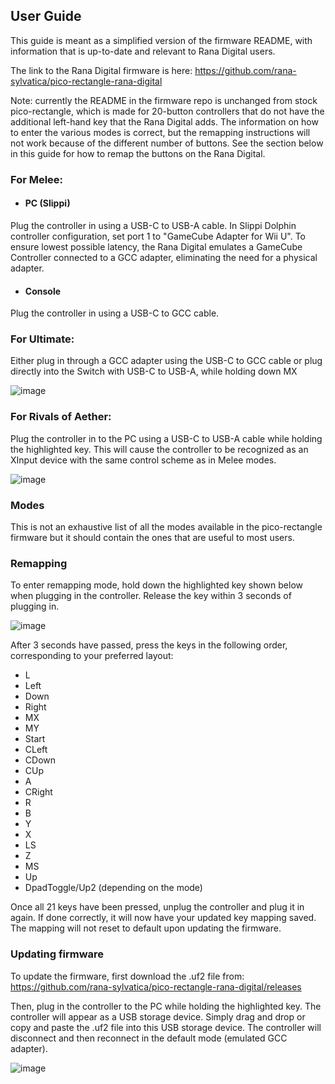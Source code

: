 ## User Guide

This guide is meant as a simplified version of the firmware README, with information that is up-to-date and relevant to Rana Digital users.

The link to the Rana Digital firmware is here: https://github.com/rana-sylvatica/pico-rectangle-rana-digital

Note: currently the README in the firmware repo is unchanged from stock pico-rectangle, which is made for 20-button controllers that do not have the additional left-hand key that the Rana Digital adds.  The information on how to enter the various modes is correct, but the remapping instructions will not work because of the different number of buttons.  See the section below in this guide for how to remap the buttons on the Rana Digital.

### For Melee:

- #### PC (Slippi)

Plug the controller in using a USB-C to USB-A cable.  In Slippi Dolphin controller configuration, set port 1 to "GameCube Adapter for Wii U".  To ensure lowest possible latency, the Rana Digital emulates a GameCube Controller connected to a GCC adapter, eliminating the need for a physical adapter.

- #### Console

Plug the controller in using a USB-C to GCC cable.

### For Ultimate:

Either plug in through a GCC adapter using the USB-C to GCC cable or plug directly into the Switch with USB-C to USB-A, while holding down MX

![image](https://github.com/rana-sylvatica/rana-digital/assets/95242582/ad19f604-cd48-4781-b0d6-d9c19b1d9b23)




### For Rivals of Aether:

Plug the controller in to the PC using a USB-C to USB-A cable while holding the highlighted key.  This will cause the controller to be recognized as an XInput device with the same control scheme as in Melee modes.

![image](https://user-images.githubusercontent.com/95242582/200223718-eafcbdc4-be48-4411-9f8e-fb916dd7b6cd.png)


### Modes

This is not an exhaustive list of all the modes available in the pico-rectangle firmware but it should contain the ones that are useful to most users.


### Remapping

To enter remapping mode, hold down the highlighted key shown below when plugging in the controller.  Release the key within 3 seconds of plugging in.

![image](https://user-images.githubusercontent.com/95242582/200223796-97b3e03c-dc03-40b4-b370-f4628a88e728.png)

After 3 seconds have passed, press the keys in the following order, corresponding to your preferred layout:

 - L
 - Left
 - Down 
 - Right
 - MX
 - MY
 - Start
 - CLeft
 - CDown
 - CUp
 - A
 - CRight
 - R
 - B
 - Y
 - X
 - LS
 - Z
 - MS
 - Up
 - DpadToggle/Up2 (depending on the mode)

Once all 21 keys have been pressed, unplug the controller and plug it in again.  If done correctly, it will now have your updated key mapping saved.  The mapping will not reset to default upon updating the firmware.

### Updating firmware

To update the firmware, first download the .uf2 file from: https://github.com/rana-sylvatica/pico-rectangle-rana-digital/releases

Then, plug in the controller to the PC while holding the highlighted key.  The controller will appear as a USB storage device.  Simply drag and drop or copy and paste the .uf2 file into this USB storage device.  The controller will disconnect and then reconnect in the default mode (emulated GCC adapter).

![image](https://user-images.githubusercontent.com/95242582/200201359-dd910422-d2cd-4318-995a-8f888dfb1723.png)


